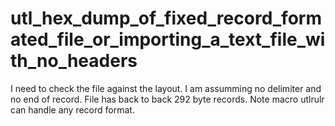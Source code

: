 # utl_hex_dump_of_fixed_record_formated_file_or_importing_a_text_file_with_no_headers
I need to check the file against the layout. I am assumming no delimiter and no end of record. File has back to back 292 byte records. Note macro utlrulr can handle any record format.
